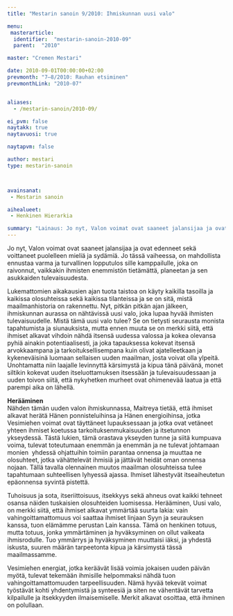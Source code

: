 ```yaml
---
title: "Mestarin sanoin 9/2010: Ihmiskunnan uusi valo"

menu:
 masterarticle:
  identifier:  "mestarin-sanoin-2010-09"
  parent:  "2010"

master: "Cremen Mestari"

date: 2010-09-01T00:00:00+02:00
prevmonth: "7–8/2010: Rauhan etsiminen"
prevmonthLink: "2010-07"


aliases:
  - /mestarin-sanoin/2010-09/

ei_pvm: false
naytakk: true
naytavuosi: true

naytapvm: false

author: mestari
type: mestarin-sanoin



avainsanat:
 - Mestarin sanoin

aihealueet:
 - Henkinen Hierarkia

summary: "Lainaus: Jo nyt, Valon voimat ovat saaneet jalansijaa ja ovat edenneet sekä voittaneet puolelleen mieliä ja sydämiä. Jo tässä vaiheessa, on mahdollista ennustaa varma ja turvallinen lopputulos sille kamppailulle, joka on raivonnut, vaikkakin ihmisten enemmistön tietämättä, planeetan ja sen asukkaiden tulevaisuudesta."
---
```

<p>Jo nyt, Valon voimat ovat saaneet jalansijaa ja ovat edenneet sekä voittaneet puolelleen mieliä ja sydämiä. Jo tässä vaiheessa, on mahdollista ennustaa varma ja turvallinen lopputulos sille kamppailulle, joka on raivonnut, vaikkakin ihmisten enemmistön tietämättä, planeetan ja sen asukkaiden tulevaisuudesta.</p>
<p>Lukemattomien aikakausien ajan tuota taistoa on käyty kaikilla tasoilla ja kaikissa olosuhteissa sekä kaikissa tilanteissa ja se on sitä, mistä maailmanhistoria on rakennettu. Nyt, pitkän pitkän ajan jälkeen, ihmiskunnan aurassa on nähtävissä uusi valo, joka lupaa hyvää ihmisten tulevaisuudelle. Mistä tämä uusi valo tulee? Se on tietysti seurausta monista tapahtumista ja siunauksista, mutta ennen muuta se on merkki siitä, että ihmiset alkavat vihdoin nähdä itsensä uudessa valossa ja kokea olevansa pyhiä ainakin potentiaalisesti, ja joka tapauksessa kokevat itsensä arvokkaampana ja tarkoituksellisempana kuin olivat ajatelleetkaan ja kykeneväisinä luomaan sellaisen uuden maailman, josta voivat olla ylpeitä. Unohtamatta niin laajalle levinnyttä kärsimystä ja kipua tänä päivänä, monet siltikin kokevat uuden itseluottamuksen itsessään ja tulevaisuudessaan ja uuden toivon siitä, että nykyhetken murheet ovat ohimenevää laatua ja että parempi aika on lähellä.</p>
<p><strong>Herääminen</strong><br>
Nähden tämän uuden valon ihmiskunnassa, Maitreya tietää, että ihmiset alkavat herätä Hänen ponnisteluihinsa ja Hänen energioihinsa, jotka Vesimiehen voimat ovat täyttäneet lupauksessaan ja jotka ovat vetäneet yhteen ihmiset koetussa tarkoituksenmukaisuuden ja itsetunnon ykseydessä. Tästä lukien, tämä orastava ykseyden tunne ja siitä kumpuava voima, tulevat toteutumaan enemmän ja enemmän ja ne tulevat johtamaan monien&nbsp; yhdessä ohjattuihin toimiin parantaa onnensa ja muuttaa ne olosuhteet, jotka vähättelevät ihmisiä ja jättävät heidät oman onnensa nojaan. Tällä tavalla olennainen muutos maailman olosuhteissa tulee tapahtumaan suhteellisen lyhyessä ajassa. Ihmiset lähestyvät itseaiheutetun epäonnensa syvintä pistettä.</p>
<p>Tuhoisuus ja sota, itseriittoisuus, itsekkyys sekä ahneus ovat kaikki tehneet osansa näiden tuskaisien olosuhteiden luomisessa. Herääminen, Uusi valo, on merkki siitä, että ihmiset alkavat ymmärtää suurta lakia: vain vahingoittamattomuus voi saattaa ihmiset linjaan Syyn ja seurauksen kanssa, tuon elämämme perustan Lain kanssa. Tämä on henkinen totuus, mutta totuus, jonka ymmärtäminen ja hyväksyminen on ollut vaikeata ihmisrodulle. Tuo ymmärrys ja hyväksyminen muuttaisi iäksi, ja yhdestä iskusta, suuren määrän tarpeetonta kipua ja kärsimystä tässä maailmassamme.</p>
<p>Vesimiehen energiat, jotka keräävät lisää voimia jokaisen uuden päivän myötä, tulevat tekemään ihmisille helpommaksi nähdä tuon vahingoittamattomuuden tarpeellisuuden. Nämä hyvää tekevät voimat työstävät kohti yhdentymistä ja synteesiä ja siten ne vähentävät tarvetta kilpailulle ja itsekkyyden ilmaisemiselle. Merkit alkavat osoittaa, että ihminen on polullaan.</p>